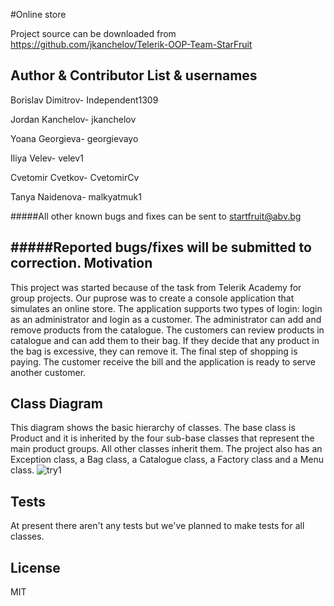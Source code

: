 #Online store


Project source can be downloaded from
https://github.com/jkanchelov/Telerik-OOP-Team-StarFruit

Author & Contributor List & usernames
-------------
Borislav Dimitrov- Independent1309

Jordan Kanchelov- jkanchelov

Yoana Georgieva- georgievayo

Iliya Velev- velev1

Cvetomir Cvetkov- CvetomirCv

Tanya Naidenova- malkyatmuk1

#####All other known bugs and fixes can be sent to startfruit@abv.bg

#####Reported bugs/fixes will be submitted to correction.
Motivation
---------------
This project was started because of the task from Telerik Academy for group projects. Our puprose was to create a console application that simulates an online store. 
The application supports two types of login: login as an administrator and login as a customer. The administrator can add and remove products from the catalogue. 
The customers can review products in catalogue and can add them to their bag. If they decide that any product in the bag is excessive, they can remove it. 
The final step of shopping is paying. The customer receive the bill and the application is ready to serve another customer.

Class Diagram
------------
This diagram shows the basic hierarchy of classes. The base class is Product and it is inherited by the four sub-base classes that represent the main product groups. All other classes inherit them. The project also has an Exception class, a Bag class, a Catalogue class, a Factory class and a Menu class.
![try1](https://cloud.githubusercontent.com/assets/25110077/21980185/dfe9cab2-dbea-11e6-9a9e-ff1c61cff5ad.png)

Tests
-----------
At present there aren't any tests but we've planned to make tests for all classes.

License
------------
MIT

